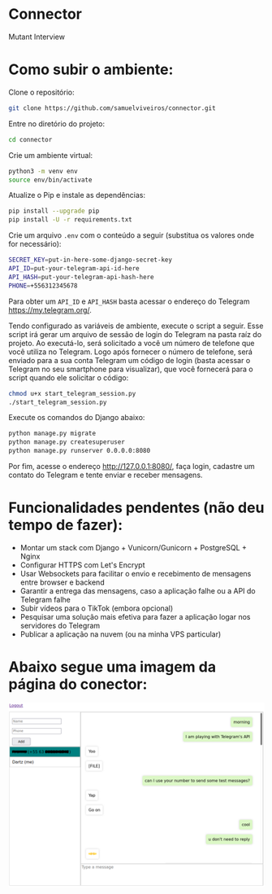 # Connector
Mutant Interview

# Como subir o ambiente:

Clone o repositório:

```bash
git clone https://github.com/samuelviveiros/connector.git
```

Entre no diretório do projeto:

```bash
cd connector
```

Crie um ambiente virtual:

```bash
python3 -m venv env
source env/bin/activate
```

Atualize o Pip e instale as dependências:

```bash
pip install --upgrade pip
pip install -U -r requirements.txt
```

Crie um arquivo `.env` com o conteúdo a seguir (substitua os valores onde for necessário):

```bash
SECRET_KEY=put-in-here-some-django-secret-key
API_ID=put-your-telegram-api-id-here
API_HASH=put-your-telegram-api-hash-here
PHONE=+556312345678
```

Para obter um `API_ID` e `API_HASH` basta acessar o endereço do Telegram https://my.telegram.org/.

Tendo configurado as variáveis de ambiente, execute o script a seguir. Esse script irá gerar um arquivo de sessão de login do Telegram na pasta raíz do projeto. Ao executá-lo, será solicitado a você um número de telefone que você utiliza no Telegram. Logo após fornecer o número de telefone, será enviado para a sua conta Telegram um código de login (basta acessar o Telegram no seu smartphone para visualizar), que você fornecerá para o script quando ele solicitar o código:

```bash
chmod u+x start_telegram_session.py
./start_telegram_session.py
```

Execute os comandos do Django abaixo:

```bash
python manage.py migrate
python manage.py createsuperuser
python manage.py runserver 0.0.0.0:8080
```

Por fim, acesse o endereço http://127.0.0.1:8080/, faça login, cadastre um contato do Telegram e tente enviar e receber mensagens.

# Funcionalidades pendentes (não deu tempo de fazer):
- Montar um stack com Django + Vunicorn/Gunicorn + PostgreSQL + Nginx
- Configurar HTTPS com Let's Encrypt
- Usar Websockets para facilitar o envio e recebimento de mensagens entre browser e backend
- Garantir a entrega das mensagens, caso a aplicação falhe ou a API do Telegram falhe
- Subir vídeos para o TikTok (embora opcional)
- Pesquisar uma solução mais efetiva para fazer a aplicação logar nos servidores do Telegram
- Publicar a aplicação na nuvem (ou na minha VPS particular)

# Abaixo segue uma imagem da página do conector:
![alt text](.mockups/mvp-chatbox-page.png)
